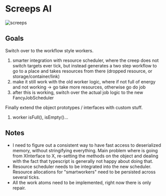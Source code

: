 # Screeps AI

![screeps](https://socialify.git.ci/HappyCerberus/screeps/image?description=1&descriptionEditable=AI%20that%20cares%2C%20about%20profit%2C%20and%20creeps...%20sometimes.&font=KoHo&forks=1&language=1&owner=1&pattern=Signal&stargazers=1&theme=Light)

## Goals

Switch over to the workflow style workers.

1. smarter integration with resource scheduler, where the creep does not switch targets ever tick, but instead generates a two step workflow to go to a place and takes resources from there (dropped resource, or storage/container/link)
2. make it still work with the old worker logic, where if not full of energy and not working -> go take more resources, otherwise go do job
3. after this is working, switch over the actual job logic to the new FancyJobScheduler

Finally extend the object prototypes / interfaces with custom stuff.

1. worker isFull(), isEmpty()...

## Notes

- I need to figure out a consistent way to have fast access to deserialized memory, without stringifying everything. Main problem where is going from XInterface to X, re-setting the methods on the object and dealing with the fact that typescript is generally not happy about doing that.
- Resource scheduler needs to be integrated into the new scheduler. Resource allocations for "smartworkers" need to be persisted across several ticks.
- All the work atoms need to be implemented, right now there is only repair.
